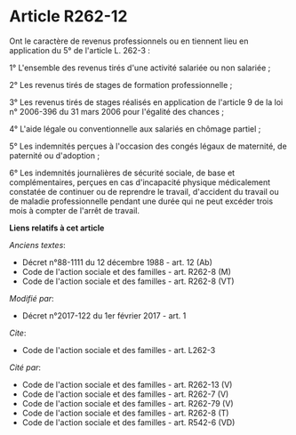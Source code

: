 # Article R262-12

Ont le caractère de revenus professionnels ou en tiennent lieu en application du 5° de l'article L. 262-3 : 

1° L'ensemble des revenus tirés d'une activité salariée ou non salariée ; 

2° Les revenus tirés de stages de formation professionnelle ; 

3° Les revenus tirés de stages réalisés en application de l'article 9 de la loi n° 2006-396 du 31 mars 2006 pour l'égalité
des chances ; 

4° L'aide légale ou conventionnelle aux salariés en chômage partiel ; 

5° Les indemnités perçues à l'occasion des congés légaux de maternité, de paternité ou d'adoption ; 

6° Les indemnités journalières de sécurité sociale, de base et complémentaires, perçues en cas d'incapacité physique
médicalement constatée de continuer ou de reprendre le travail, d'accident du travail ou de maladie professionnelle pendant
une durée qui ne peut excéder trois mois à compter de l'arrêt de travail.

**Liens relatifs à cet article**

_Anciens textes_:

  - Décret n°88-1111 du 12 décembre 1988 - art. 12 (Ab)
  - Code de l'action sociale et des familles - art. R262-8 (M)
  - Code de l'action sociale et des familles - art. R262-8 (VT)

_Modifié par_:

  - Décret n°2017-122 du 1er février 2017 - art. 1

_Cite_:

  - Code de l'action sociale et des familles - art. L262-3

_Cité par_:

  - Code de l'action sociale et des familles - art. R262-13 (V)
  - Code de l'action sociale et des familles - art. R262-7 (V)
  - Code de l'action sociale et des familles - art. R262-79 (V)
  - Code de l'action sociale et des familles - art. R262-8 (T)
  - Code de l'action sociale et des familles - art. R542-6 (VD)
